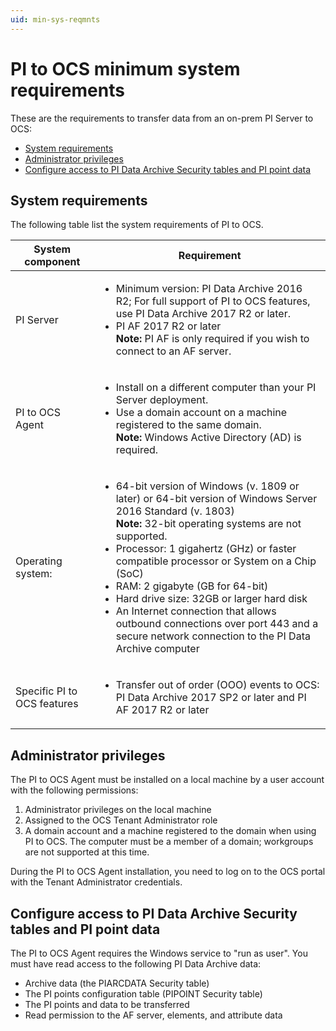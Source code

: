 ```yaml
---
uid: min-sys-reqmnts
---
```


# PI to OCS minimum system requirements

These are the requirements to transfer data from an on-prem PI Server to OCS:

* [System requirements](#system-requirements)
* [Administrator privileges](#administrator-privileges)
* [Configure access to PI Data Archive Security tables and PI point data](#configure-access-to-pi-data-archive-security-tables-and-pi-point-data)

## System requirements

The following table list the system requirements of PI to OCS.

| System component | Requirement |
| ------------- | ----------------- |
| PI Server | <ul><li>Minimum version: PI Data Archive 2016 R2; For full support of PI to OCS features, use PI Data Archive 2017 R2 or later.</li><li>PI AF 2017 R2 or later<br>**Note:** PI AF is only required if you wish to connect to an AF server.</li></ul> |
| PI to OCS Agent | <ul><li> Install on a different computer than your PI Server deployment.</li><li>Use a domain account on a machine registered to the same domain.<br>**Note:** Windows Active Directory (AD) is required.</li> |
|Operating system: |<ul><li>64-bit version of Windows (v. 1809 or later) or 64-bit version of Windows Server 2016 Standard (v. 1803)<br>**Note:** 32-bit operating systems are not supported.</li><li>Processor: 1 gigahertz (GHz) or faster compatible processor or System on a Chip (SoC)</li><li>RAM: 2 gigabyte (GB for 64-bit)</li><li>Hard drive size: 32GB or larger hard disk</li><li>An Internet connection that allows outbound connections over port 443 and a secure network connection to the PI Data Archive computer</li></ul> |
| Specific PI to OCS features | <ul><li>Transfer out of order (OOO) events to OCS: PI Data Archive 2017 SP2 or later and PI AF 2017 R2 or later |

## Administrator privileges

The PI to OCS Agent must be installed on a local machine by a user account with the following permissions: 

1. Administrator privileges on the local machine
2. Assigned to the OCS Tenant Administrator role
3. A domain account and a machine registered to the domain when using PI to OCS. The computer must be a member of a domain; workgroups are not supported at this time.

During the PI to OCS Agent installation, you need to log on to the OCS portal with the Tenant Administrator credentials. 

## Configure access to PI Data Archive Security tables and PI point data

The PI to OCS Agent requires the Windows service to "run as user". You must have read access to the following PI Data Archive data:

* Archive data (the PIARCDATA Security table)
* The PI points configuration table (PIPOINT Security table)
* The PI points and data to be transferred
* Read permission to the AF server, elements, and attribute data
